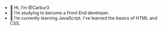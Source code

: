 - 👋 Hi, I’m @Carbur3
- 👀 I’m studying to become a Front End developer.
- 🌱 I’m currently learning JavaScript. I've learned the basics of HTML and CSS. 

<!---
Carbur3/Carbur3 is a ✨ special ✨ repository because its `README.md` (this file) appears on your GitHub profile.
You can click the Preview link to take a look at your changes.
--->
